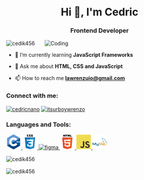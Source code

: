 
<h1 align="center">Hi 👋, I'm Cedric</h1>
<h3 align="center">Frontend Developer</h3>
<img align="right" src="https://upload.wikimedia.org/wikipedia/commons/6/6f/Programming123najra.gif" alt="Coding" width="400">

<p align="left"> <img src="https://komarev.com/ghpvc/?username=cedik456&label=Profile%20views&color=0e75b6&style=flat" alt="cedik456" /> </p>

- 🌱 I’m currently learning **JavaScript Frameworks**

- 💬 Ask me about **HTML, CSS and JavaScript**

- 📫 How to reach me **lawrenzuio@gmail.com**

<h3 align="left">Connect with me:</h3>
<p align="left">
<a href="https://fb.com/cedricnano" target="blank"><img align="center" src="https://raw.githubusercontent.com/rahuldkjain/github-profile-readme-generator/master/src/images/icons/Social/facebook.svg" alt="cedricnano" height="30" width="40" /></a>
<a href="https://instagram.com/itsurboywrenzo" target="blank"><img align="center" src="https://raw.githubusercontent.com/rahuldkjain/github-profile-readme-generator/master/src/images/icons/Social/instagram.svg" alt="itsurboywrenzo" height="30" width="40" /></a>
</p>

<h3 align="left">Languages and Tools:</h3>
<p align="left"> <a href="https://www.w3schools.com/cpp/" target="_blank" rel="noreferrer"> <img src="https://raw.githubusercontent.com/devicons/devicon/master/icons/cplusplus/cplusplus-original.svg" alt="cplusplus" width="40" height="40"/> </a> <a href="https://www.w3schools.com/css/" target="_blank" rel="noreferrer"> <img src="https://raw.githubusercontent.com/devicons/devicon/master/icons/css3/css3-original-wordmark.svg" alt="css3" width="40" height="40"/> </a> <a href="https://www.figma.com/" target="_blank" rel="noreferrer"> <img src="https://www.vectorlogo.zone/logos/figma/figma-icon.svg" alt="figma" width="40" height="40"/> </a> <a href="https://www.w3.org/html/" target="_blank" rel="noreferrer"> <img src="https://raw.githubusercontent.com/devicons/devicon/master/icons/html5/html5-original-wordmark.svg" alt="html5" width="40" height="40"/> </a> <a href="https://developer.mozilla.org/en-US/docs/Web/JavaScript" target="_blank" rel="noreferrer"> <img src="https://raw.githubusercontent.com/devicons/devicon/master/icons/javascript/javascript-original.svg" alt="javascript" width="40" height="40"/> </a> <a href="https://www.mysql.com/" target="_blank" rel="noreferrer"> <img src="https://raw.githubusercontent.com/devicons/devicon/master/icons/mysql/mysql-original-wordmark.svg" alt="mysql" width="40" height="40"/> </a> </p>

<p><img align="center" src="https://github-readme-stats.vercel.app/api/top-langs?username=cedik456&show_icons=true&locale=en&layout=compact" alt="cedik456" /></p>

<p><img align="center" src="https://github-readme-streak-stats.herokuapp.com/?user=cedik456&" alt="cedik456" /></p>




